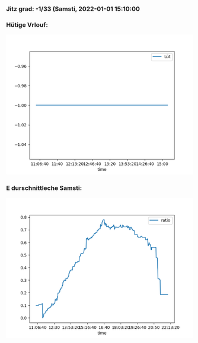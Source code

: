 ### Jitz grad: -1/33 (Samsti, 2022-01-01 15:10:00

### Hütige Vrlouf:
![Graph](Today.png)

### E durschnittleche Samsti:
![Graph](Samsti.png)